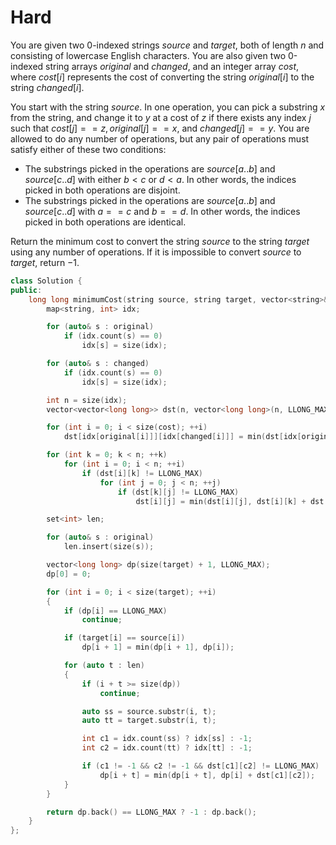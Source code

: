 # Hard

You are given two 0-indexed strings $source$ and $target$, both of length $n$ and consisting of lowercase English characters. You are also given two 0-indexed string arrays $original$ and $changed$, and an integer array $cost$, where $cost[i]$ represents the cost of converting the string $original[i]$ to the string $changed[i]$.

You start with the string $source$. In one operation, you can pick a substring $x$ from the string, and change it to $y$ at a cost of $z$ if there exists any index $j$ such that $cost[j] == z, original[j] == x,$ and $changed[j] == y$. You are allowed to do any number of operations, but any pair of operations must satisfy either of these two conditions:

- The substrings picked in the operations are $source[a..b]$ and $source[c..d]$ with either $b < c$ or $d < a$. In other words, the indices picked in both operations are disjoint.
- The substrings picked in the operations are $source[a..b]$ and $source[c..d]$ with $a == c$ and $b == d$. In other words, the indices picked in both operations are identical.

Return the minimum cost to convert the string $source$ to the string $target$ using any number of operations. If it is impossible to convert $source$ to $target$, return $-1$.

```cpp
class Solution {
public:
    long long minimumCost(string source, string target, vector<string>& original, vector<string>& changed, vector<int>& cost) {
        map<string, int> idx;

        for (auto& s : original)
            if (idx.count(s) == 0)
                idx[s] = size(idx);

        for (auto& s : changed)
            if (idx.count(s) == 0)
                idx[s] = size(idx);

        int n = size(idx);
        vector<vector<long long>> dst(n, vector<long long>(n, LLONG_MAX));

        for (int i = 0; i < size(cost); ++i)
            dst[idx[original[i]]][idx[changed[i]]] = min(dst[idx[original[i]]][idx[changed[i]]], (long long)cost[i]);

        for (int k = 0; k < n; ++k)
            for (int i = 0; i < n; ++i)
                if (dst[i][k] != LLONG_MAX)
                    for (int j = 0; j < n; ++j)
                        if (dst[k][j] != LLONG_MAX)
                            dst[i][j] = min(dst[i][j], dst[i][k] + dst[k][j]);

        set<int> len;

        for (auto& s : original)
            len.insert(size(s));

        vector<long long> dp(size(target) + 1, LLONG_MAX);
        dp[0] = 0;

        for (int i = 0; i < size(target); ++i)
        {
            if (dp[i] == LLONG_MAX)
                continue;

            if (target[i] == source[i])
                dp[i + 1] = min(dp[i + 1], dp[i]);

            for (auto t : len)
            {
                if (i + t >= size(dp))
                    continue;

                auto ss = source.substr(i, t);
                auto tt = target.substr(i, t);

                int c1 = idx.count(ss) ? idx[ss] : -1;
                int c2 = idx.count(tt) ? idx[tt] : -1;

                if (c1 != -1 && c2 != -1 && dst[c1][c2] != LLONG_MAX)
                    dp[i + t] = min(dp[i + t], dp[i] + dst[c1][c2]);
            }
        }

        return dp.back() == LLONG_MAX ? -1 : dp.back();
    }
};
```
